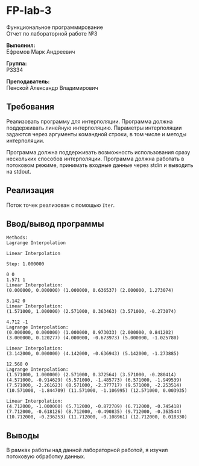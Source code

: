 # FP-lab-3


Функциональное программирование<br>
Отчет по лабораторной работе №3


**Выполнил:** <br>
Ефремов Марк Андреевич

**Группа:**<br>
P3334

**Преподаватель:**<br>
Пенской Александр Владимирович

## Требования
Реализовать программу для интерполяции. 
Программа должна поддерживать линейную интерполяцию.
Параметры интерполяции задаются через аргументы командной строки, в том числе и методы интерполяции.

Программа должна поддерживать возможность использования сразу нескольких способов интерполяции.
Программа должна работать в потоковом режиме, принимать входные данные через stdin и выводить на stdout.

## Реализация
Поток точек реализован с помощью `Iter`.

## Ввод/вывод программы
```
Methods:
Lagrange Interpolation

Linear Interpolation

Step: 1.000000

0 0
1.571 1
Linear Interpolation:
(0.000000, 0.000000) (1.000000, 0.636537) (2.000000, 1.273074) 

3.142 0
Linear Interpolation:
(1.571000, 1.000000) (2.571000, 0.363463) (3.571000, -0.273074) 

4.712 -1
Lagrange Interpolation:
(0.000000, 0.000000) (1.000000, 0.973033) (2.000000, 0.841202) (3.000000, 0.120277) (4.000000, -0.673973) (5.000000, -1.025780) 

Linear Interpolation:
(3.142000, 0.000000) (4.142000, -0.636943) (5.142000, -1.273885) 

12.568 0    
Lagrange Interpolation:
(1.571000, 1.000000) (2.571000, 0.372564) (3.571000, -0.280414) (4.571000, -0.914629) (5.571000, -1.485773) (6.571000, -1.949539) (7.571000, -2.261623) (8.571000, -2.377717) (9.571000, -2.253514) (10.571000, -1.844709) (11.571000, -1.106995) (12.571000, 0.003935) 

Linear Interpolation:
(4.712000, -1.000000) (5.712000, -0.872709) (6.712000, -0.745418) (7.712000, -0.618126) (8.712000, -0.490835) (9.712000, -0.363544) (10.712000, -0.236253) (11.712000, -0.108961) (12.712000, 0.018330)
```

## Выводы
В рамках работы над данной лабораторной работой, я изучил потоковую обработку данных. 
